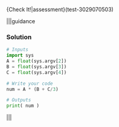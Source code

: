 {Check It!|assessment}(test-3029070503)

|||guidance
### Solution
```python
# Inputs
import sys
A = float(sys.argv[2])
B = float(sys.argv[3])
C = float(sys.argv[4])

# Write your code 
num = A * (B + C/3)

# Outputs
print( num )
```
|||
